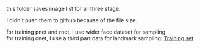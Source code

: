 this folder saves image list for all three stage.  

I didn't push them to github because of the file size.


for training pnet and rnet, I use wider face dataset for sampling   
for training onet, I use a third part data for landmark sampling: [Training set](http://mmlab.ie.cuhk.edu.hk/archive/CNN_FacePoint.htm)
